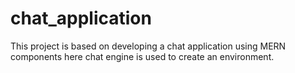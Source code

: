 # chat_application
This project is based on developing a chat application using MERN components here chat engine is used to create an environment.

